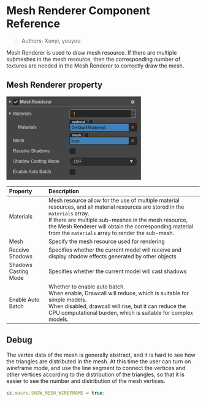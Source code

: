 # Mesh Renderer Component Reference

> Authors: Xunyi, youyou

Mesh Renderer is used to draw mesh resource. If there are multiple submeshes in the mesh resource, then the corresponding number of textures are needed in the Mesh Renderer to correctly draw the mesh.

## Mesh Renderer property

![meshRenderer property](img/mesh_renderer.png)

| Property | Description |
| :-- | :------ |
| Materials | Mesh resource allow for the use of multiple material resources, and all material resources are stored in the `materials` array.<br>If there are multiple sub-meshes in the mesh resource, the Mesh Renderer will obtain the corresponding material from the `materials` array to render the sub-mesh. |
| Mesh      | Specify the mesh resource used for rendering |
| Receive Shadows | Specifies whether the current model will receive and display shadow effects generated by other objects  |
| Shadows Casting Mode | Specifies whether the current model will cast shadows |
| Enable Auto Batch | Whether to enable auto batch.<br>When enable, Drawcall will reduce, which is suitable for simple models.<br>When disabled, drawcall will rise, but it can reduce the CPU computational burden, which is suitable for complex models. |

## Debug

The vertex data of the mesh is generally abstract, and it is hard to see how the triangles are distributed in the mesh. At this time the user can turn on wireframe mode, and use the line segment to connect the vertices and other vertices according to the distribution of the triangles, so that it is easier to see the number and distribution of the mesh vertices.

```javascript
cc.macro.SHOW_MESH_WIREFRAME = true;
```

